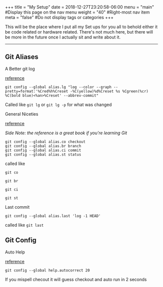 +++
title = "My Setup"
date = 2018-12-27T23:20:58-06:00
menu = "main" #Display this page on the nav menu
weight = "40" #Right-most nav item
meta = "false" #Do not display tags or categories
+++

This will be the place where I put all my Set ups for you all to behold either it be code related or hardware related. There's not much here, but there will be more in the future once I actually sit and write about it.

----------

## Git Aliases
A Better git log 

[reference](https://coderwall.com/p/euwpig/a-better-git-log)
```gitconfig
git config --global alias.lg "log --color --graph --pretty=format:'%Cred%h%Creset -%C(yellow)%d%Creset %s %Cgreen(%cr) %C(bold blue)<%an>%Creset' --abbrev-commit"
```
Called like
`git lg` or `git lg -p` for what was changed


General Niceties

[reference](https://git-scm.com/book/en/v2/Git-Basics-Git-Aliases)

_Side Note: the reference is a great book if you're learning Git_
```gitconfig
git config --global alias.co checkout
git config --global alias.br branch
git config --global alias.ci commit
git config --global alias.st status
```
called like

`git co`

`git br`

`git ci`

`git st`

Last commit
```gitconfig
git config --global alias.last 'log -1 HEAD'
```
called like `git last`

## Git Config
Auto Help 

[reference](https://git-scm.com/book/en/v2/Customizing-Git-Git-Configuration#_code_help_autocorrect_code)
```gitconfig
git config --global help.autocorrect 20
```
If you mispell checout it will guess checkout and auto run in 2 seconds